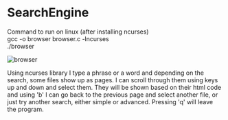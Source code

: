 # SearchEngine

Command to run on linux (after installing ncurses)<br>
gcc -o browser browser.c -lncurses <br>
./browser

![browser](https://user-images.githubusercontent.com/94062909/227738040-548ab777-d769-4d65-9a70-c2a736dc9a26.gif)


Using ncurses library I type a phrase or a word and depending on the search, some files show up as pages. I can scroll through them using keys up and down
and select them. They will be shown based on their html code and using 'b' I can go back to the previous page and select another file, or just try another search, either simple
or advanced. Pressing 'q' will leave the program.
